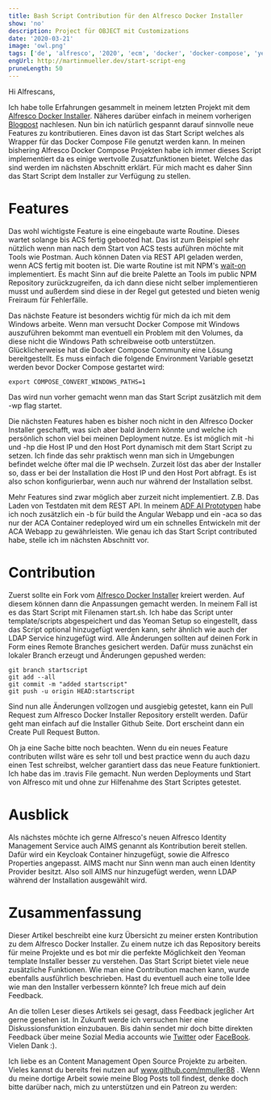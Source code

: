 ```yaml
---
title: Bash Script Contribution für den Alfresco Docker Installer
show: 'no'
description: Project für OBJECT mit Customizations
date: '2020-03-21'
image: 'owl.png'
tags: ['de', 'alfresco', '2020', 'ecm', 'docker', 'docker-compose', 'yeoman']
engUrl: http://martinmueller.dev/start-script-eng
pruneLength: 50
---
```


Hi Alfrescans,

Ich habe tolle Erfahrungen gesammelt in meinem letzten Projekt mit dem [Alfresco Docker Installer](https://github.com/Alfresco/alfresco-docker-installer). Näheres darüber einfach in meinem vorherigen [Blogpost](http://martinmueller.dev/alfresco-docker-installer) nachlesen. Nun bin ich natürlich gespannt darauf sinnvolle neue Features zu kontributieren. Eines davon ist das Start Script welches als Wrapper für das Docker Compose File genutzt werden kann. In meinen bishering Alfresco Docker Compose Projekten habe ich immer dieses Script implementiert da es einige wertvolle Zusatzfunktionen bietet. Welche das sind werden im nächsten Abschnitt erklärt. Für mich macht es daher Sinn das Start Script dem Installer zur Verfügung zu stellen.

# Features
Das wohl wichtigste Feature is eine eingebaute warte Routine. Dieses wartet solange bis ACS fertig gebooted hat. Das ist zum Beispiel sehr nützlich wenn man nach dem Start von ACS tests auführen möchte mit Tools wie Postman. Auch können Daten via REST API geladen werden, wenn ACS fertig mit booten ist. Die warte Routine ist mit NPM's [wait-on](https://www.npmjs.com/package/wait-on) implementiert. Es macht Sinn auf die breite Palette an Tools im public NPM Repository zurückzugreifen, da ich dann diese nicht selber implementieren musst und außerdem sind diese in der Regel gut getested und bieten wenig Freiraum für Fehlerfälle.

Das nächste Feature ist besonders wichtig für mich da ich mit dem Windows arbeite. Wenn man versucht Docker Compose mit Windows auszuführen bekommt man eventuell ein Problem mit den Volumes, da diese nicht die Windows Path schreibweise ootb unterstützen. Glücklicherweise hat die Docker Compose Community eine Lösung bereitgestellt. Es muss einfach die folgende Environment Variable gesetzt werden bevor Docker Compose gestartet wird:

```
export COMPOSE_CONVERT_WINDOWS_PATHS=1
```

Das wird nun vorher gemacht wenn man das Start Script zusätzlich mit dem -wp flag startet.

Die nächsten Features haben es bisher noch nicht in den Alfresco Docker Installer geschafft, was sich aber bald ändern könnte und welche ich persönlich schon viel bei meinen Deployment nutze. Es ist möglich mit -hi und -hp die Host IP und den Host Port dynamisch mit dem Start Script zu setzen. Ich finde das sehr praktisch wenn man sich in Umgebungen befindet welche öfter mal die IP wechseln. Zurzeit löst das aber der Installer so, dass er bei der Installation die Host IP und den Host Port abfragt. Es ist also schon konfigurierbar, wenn auch nur während der Installation selbst.

Mehr Features sind zwar möglich aber zurzeit nicht implementiert. Z.B. Das Laden von Testdaten mit dem REST API. In meinem [ADF AI Prototypen](http://martinmueller.dev/adf-app) habe ich noch zusätzlich ein -b für build the Angular Webapp und ein -aca so das nur der ACA Container redeployed wird um ein schnelles Entwickeln mit der ACA Webapp zu gewährleisten. Wie genau ich das Start Script contributed habe, stelle ich im nächsten Abschnitt vor.

# Contribution
Zuerst sollte ein Fork vom [Alfresco Docker Installer](https://github.com/Alfresco/alfresco-docker-installer) kreiert werden. Auf diesem können dann die Anpassungen gemacht werden. In meinem Fall ist es das Start Script mit Filenamen start.sh. Ich habe das Script unter template/scripts abgespeichert und das Yeoman Setup so eingestellt, dass das Script optional hinzugefügt werden kann, sehr ähnlich wie auch der LDAP Service hinzugefügt wird. Alle Änderungen sollten auf deinen Fork in Form eines Remote Branches gesichert werden. Dafür muss zunächst ein lokaler Branch erzeugt und Änderungen gepushed werden:

```
git branch startscript
git add --all
git commit -m "added startscript"
git push -u origin HEAD:startscript
```

Sind nun alle Änderungen vollzogen und ausgiebig getestet, kann ein Pull Request zum Alfresco Docker Installer Repository erstellt werden. Dafür geht man einfach auf die Installer Github Seite. Dort erscheint dann ein Create Pull Request Button.

Oh ja eine Sache bitte noch beachten. Wenn du ein neues Feature contributen willst wäre es sehr toll und best practice wenn du auch dazu einen Test schreibst, welcher garantiert dass das neue Feature funktioniert. Ich habe das im .travis File gemacht. Nun werden Deployments und Start von Alfresco mit und ohne zur Hilfenahme des Start Scriptes getestet.

# Ausblick
Als nächstes möchte ich gerne Alfresco's neuen Alfresco Identity Management Service auch AIMS genannt als Kontribution bereit stellen. Dafür wird ein Keycloak Container hinzugefügt, sowie die Alfresco Properties angepasst. AIMS macht nur Sinn wenn man auch einen Identity Provider besitzt. Also soll AIMS nur hinzugefügt werden, wenn LDAP während der Installation ausgewählt wird.

# Zusammenfassung
Dieser Artikel beschreibt eine kurz Übersicht zu meiner ersten Kontribution zu dem Alfresco Docker Installer. Zu einem nutze ich das Repository bereits für meine Projekte und es bot mir die perfekte Möglichkeit den Yeoman template Installer besser zu verstehen. Das Start Script bietet viele neue zusätzliche Funktionen. Wie man eine Contribution machen kann, wurde ebenfalls ausführlich beschrieben. Hast du eventuell auch eine tolle Idee wie man den Installer verbessern könnte? Ich freue mich auf dein Feedback.

An die tollen Leser dieses Artikels sei gesagt, dass Feedback jeglicher Art gerne gesehen ist. In Zukunft werde ich versuchen hier eine Diskussionsfunktion einzubauen. Bis dahin sendet mir doch bitte direkten Feedback über meine Sozial Media accounts wie [Twitter](https://twitter.com/MartinMueller_) oder [FaceBook](https://www.facebook.com/martin.muller.10485). Vielen Dank :).

Ich liebe es an Content Management Open Source Projekte zu arbeiten. Vieles kannst du bereits frei nutzen auf www.github.com/mmuller88 . Wenn du meine dortige Arbeit sowie meine Blog Posts toll findest, denke doch bitte darüber nach, mich zu unterstützen und ein Patreon zu werden:

   